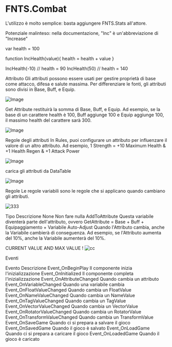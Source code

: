 # FNTS.Combat
L'utilizzo è molto semplice: basta aggiungere  FNTS.Stats  all'attore.

Potenziale malinteso: nella documentazione, "Inc" è un'abbreviazione di "Increase"

var health = 100

function IncHealth(value){
  health = health + value
}

IncHealth(-10) // health = 90
IncHealth(50) // health = 140

Attributo
Gli attributi possono essere usati per gestire proprietà di base come attacco, difesa e salute massima. Per differenziare le fonti, gli attributi sono divisi in Base, Buff, e Equip.

![Image](https://github.com/user-attachments/assets/8b8619be-7084-4114-979f-244019305238)


Get Attribute restituirà la somma di Base, Buff, e Equip. Ad esempio, se la base di un carattere health è 100, Buff aggiunge 100 e Equip aggiunge 100, il massimo health del carattere sarà 300.

![Image](https://github.com/user-attachments/assets/91591b09-6d88-4d02-ab84-08e77b51ddef)


Regole degli attributi
In Rules, puoi configurare un attributo per influenzare il valore di un altro attributo. Ad esempio, 1 Strength = +10 Maximum Health & +1 Health Regen & +1 Attack Power

![Image](https://github.com/user-attachments/assets/942fe473-e439-4cfc-86e5-da2194317ccd)


carica gli attributi da DataTable

![Image](https://github.com/user-attachments/assets/9a95a681-f54c-471e-a473-c4a8fe2a3f5c)


Regole
Le regole variabili sono le regole che si applicano quando cambiano gli attributi.

![333](https://github.com/user-attachments/assets/5f1e53a9-75bf-4382-8511-547182aa82a5)

Tipo	Descrizione
None	Non fare nulla
AddToAttribute	Questa variabile diventerà parte dell'attributo, ovvero GetAttribute = Base + Buff + Equipaggiamento + Variabile
Auto-Adjust	Quando l'Attributo cambia, anche la Variabile cambierà di conseguenza. Ad esempio, se l'Attributo aumenta del 10%, anche la Variabile aumenterà del 10%.


CURRENT VALUE AND MAX VALUE !
![cc](https://github.com/user-attachments/assets/4daf9593-e66b-43be-8a08-7a6c6850aa19)


Eventi


Evento	Descrizione
Event_OnBeginPlay	Il componente inizia l'inizializzazione
Event_OnInitialized	Il componente completa l'inizializzazione
Event_OnAttributeChanged	Quando cambia un attributo
Event_OnVariableChanged	Quando una variabile cambia
Event_OnFloatValueChanged	Quando cambia un FloatValue
Event_OnNameValueChanged	Quando cambia un NameValue
Event_OnTagValueChanged	Quando cambia un TagValue
Event_OnVectorValueChanged	Quando cambia un VectorValue
Event_OnRotatorValueChanged	Quando cambia un RotatorValue
Event_OnTransformValueChanged	Quando cambia un TransformValue
Event_OnSaveGame	Quando ci si prepara a salvare il gioco
Event_OnSavedGame	Quando il gioco è salvato
Event_OnLoadGame	Quando ci si prepara a caricare il gioco
Event_OnLoadedGame	Quando il gioco è caricato
